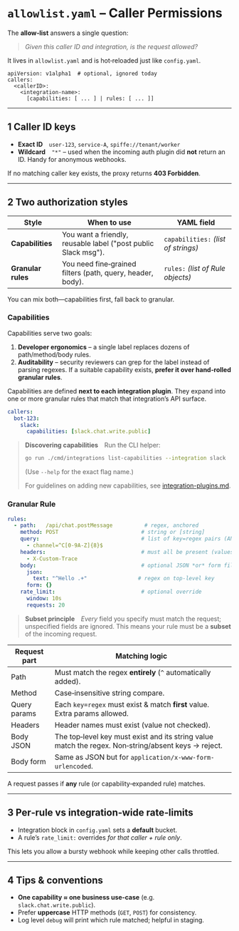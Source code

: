 # `allowlist.yaml` – Caller Permissions

The **allow‑list** answers a single question:

> *Given this caller ID and integration, is the request allowed?*

It lives in `allowlist.yaml` and is hot‑reloaded just like `config.yaml`.

```text
apiVersion: v1alpha1  # optional, ignored today
callers:
  <callerID>:
    <integration-name>:
      [capabilities: [ ... ] | rules: [ ... ]]
```

---

## 1  Caller ID keys

* **Exact ID** `user-123`, `service-A`, `spiffe://tenant/worker`
* **Wildcard** `"*"` – used when the incoming auth plugin did **not** return an ID. Handy for anonymous webhooks.

If no matching caller key exists, the proxy returns **403 Forbidden**.

---

## 2  Two authorization styles

| Style              | When to use                                                    | YAML field                          |
| ------------------ | -------------------------------------------------------------- | ----------------------------------- |
| **Capabilities**   | You want a friendly, reusable label ("post public Slack msg"). | `capabilities:` *(list of strings)* |
| **Granular rules** | You need fine‑grained filters (path, query, header, body).     | `rules:` *(list of Rule objects)*   |

You can mix both—capabilities first, fall back to granular.

### Capabilities

Capabilities serve two goals:

1. **Developer ergonomics** – a single label replaces dozens of path/method/body rules.
2. **Auditability** – security reviewers can grep for the label instead of parsing regexes. If a suitable capability exists, **prefer it over hand‑rolled granular rules**.

Capabilities are defined **next to each integration plugin**. They expand into one or more granular rules that match that integration’s API surface.

```yaml
callers:
  bot-123:
    slack:
      capabilities: [slack.chat.write.public]
```

> **Discovering capabilities** Run the CLI helper:
>
> ```bash
> go run ./cmd/integrations list-capabilities --integration slack
> ```
>
> (Use `--help` for the exact flag name.)
>
> For guidelines on adding new capabilities, see [integration-plugins.md](integration-plugins.md).

### Granular Rule

```yaml
rules:
  - path:   /api/chat.postMessage          # regex, anchored
    method: POST                          # string or [string]
    query:                                # list of key=regex pairs (ANDed)
      - channel=^C[0-9A-Z]{8}$
    headers:                              # must all be present (values optional)
      - X-Custom-Trace
    body:                                 # optional JSON *or* form filters
      json:
        text: "^Hello .+"                # regex on top‑level key
      form: {}
    rate_limit:                           # optional override
      window: 10s
      requests: 20
```

> **Subset principle** *Every* field you specify must match the request; unspecified fields are ignored. This means your rule must be a **subset** of the incoming request.

| Request part | Matching logic                                                                                      |
| ------------ | --------------------------------------------------------------------------------------------------- |
| Path         | Must match the regex **entirely** (`^` automatically added).                                        |
| Method       | Case‑insensitive string compare.                                                                    |
| Query params | Each `key=regex` must exist & match **first** value. Extra params allowed.                          |
| Headers      | Header names must exist (value not checked).                                                        |
| Body JSON    | The top‑level key must exist and its string value match the regex. Non‑string/absent keys → reject. |
| Body form    | Same as JSON but for `application/x-www-form-urlencoded`.                                           |

A request passes if **any** rule (or capability‑expanded rule) matches.

---

## 3  Per‑rule vs integration‑wide rate‑limits

* Integration block in `config.yaml` sets a **default** bucket.
* A rule’s `rate_limit:` overrides *for that caller + rule only*.

This lets you allow a bursty webhook while keeping other calls throttled.

---

## 4  Tips & conventions

* **One capability ≈ one business use‑case** (e.g. `slack.chat.write.public`).
* Prefer **uppercase** HTTP methods (`GET`, `POST`) for consistency.
* Log level `debug` will print which rule matched; helpful in staging.
